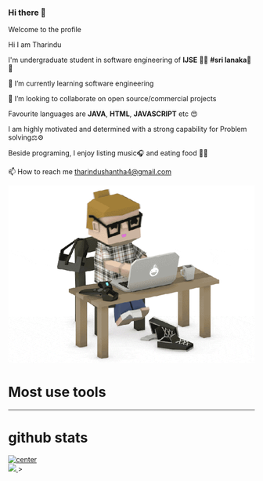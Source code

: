 ### Hi there 👋

<!--
**TharinduShantha98/TharinduShantha98** is a ✨ _special_ ✨ repository because its `README.md` (this file) appears on your GitHub profile.

Here are some ideas to get you started:

- 🔭 I’m currently working on ...
- 🌱 I’m currently learning ...
- 👯 I’m looking to collaborate on ...
- 🤔 I’m looking for help with ...
- 💬 Ask me about ...
- 📫 How to reach me: ...
- 😄 Pronouns: ...
- ⚡ Fun fact: ...
-->
Welcome to the profile


Hi I am Tharindu


I'm undergraduate student in software engineering of **IJSE** 👩‍💻 **#sri lanaka**💛💛

🌱 I’m currently learning  software engineering 

👯 I’m looking to collaborate on open source/commercial projects

Favourite languages are **JAVA**, **HTML**, **JAVASCRIPT** etc  😍

I am highly motivated and determined with a strong capability for Problem solving⚖⚙

Beside programing, I enjoy listing music🎧 and eating food 🍔🍕 

📫 How to reach me tharindushantha4@gmail.com

![GitHub Logo](/assests/images/11.gif)

<h1>Most use tools</h1>





<hr>
<h1><b>github stats</b> </h1>

<a href="https://https://github.com/TharinduShantha98"> 
    <img src="https://github-readme-stats.vercel.app/api/top-langs/?username=TharinduShantha98&theme=dark&hide_langs_below =1" alt="center"&width = "300">

</a>

<br>
<a href="https://https://github.com/TharinduShantha98">
    <img src="https://github-readme-stats.vercel.app/api?username=TharinduShantha98&theme=dark">
</a>>